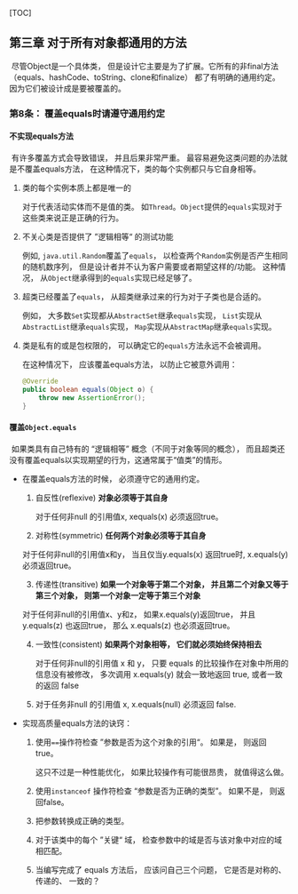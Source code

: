 [TOC]

## 第三章 对于所有对象都通用的方法

​	尽管Object是一个具体类， 但是设计它主要是为了扩展。它所有的非final方法（equals、hashCode、toString、clone和finalize） 都了有明确的通用约定。 因为它们被设计成是要被覆盖的。

### 第8条： 覆盖equals时请遵守通用约定

#### 不实现equals方法

​	有许多覆盖方式会导致错误， 并且后果非常严重。 最容易避免这类问题的办法就是不覆盖equals方法， 在这种情况下，类的每个实例都只与它自身相等。 

1. 类的每个实例本质上都是唯一的

   对于代表活动实体而不是值的类。 如`Thread`。`Object`提供的`equals`实现对于这些类来说正是正确的行为。

2. 不关心类是否提供了 ”逻辑相等“ 的测试功能

   例如, `java.util.Random`覆盖了`equals`， 以检查两个`Random`实例是否产生相同的随机数序列， 但是设计者并不认为客户需要或者期望这样的/功能。 这种情况， 从`Object`继承得到的`equals`实现已经足够了。

3. 超类已经覆盖了`equals`， 从超类继承过来的行为对于子类也是合适的。

   例如， 大多数`Set`实现都从`AbstractSet`继承`equals`实现， `List`实现从`AbstractList`继承`equals`实现， `Map`实现从`AbstractMap`继承`equals`实现。

4. 类是私有的或是包权限的， 可以确定它的`equals`方法永远不会被调用。 

   在这种情况下， 应该覆盖equals方法， 以防止它被意外调用：

   ```java
   @Override
   public boolean equals(Object o) {
       throw new AssertionError();
   }
   ```

#### 覆盖`Object.equals`

​	如果类具有自己特有的 “逻辑相等” 概念（不同于对象等同的概念）， 而且超类还没有覆盖equals以实现期望的行为，这通常属于“值类”的情形。

- 在覆盖equals方法的时候， 必须遵守它的通用约定。

  1. 自反性(reflexive)	**对象必须等于其自身**

     对于任何非null 的引用值x, xequals(x) 必须返回true。

  2. 对称性(symmetric)    **任何两个对象必须等于其自身**

    对于任何非null的引用值x和y， 当且仅当y.equals(x) 返回true时, x.equals(y)必须返回true。

  3. 传递性(transitive)     **如果一个对象等于第二个对象， 并且第二个对象又等于第三个对象， 则第一个对象一定等于第三个对象**

    对于任何非null的引用值x、y和z， 如果x.equals(y)返回true， 并且y.equals(z) 也返回true， 那么 x.equals(z) 也必须返回true。

  4. 一致性(consistent)     **如果两个对象相等， 它们就必须始终保持相去**

     对于任何非null的引用值 x 和 y， 只要 equals 的比较操作在对象中所用的信息没有被修改， 多次调用 x.equals(y) 就会一致地返回 true, 或者一致的返回 false

  5. 对于任务非null 的引用值 x, x.equals(null) 必须返回 false.

- 实现高质量equals方法的诀窍：

  1. 使用`==`操作符检查 ”参数是否为这个对象的引用“。 如果是， 则返回true。

     这只不过是一种性能优化， 如果比较操作有可能很昂贵， 就值得这么做。

  2. 使用`instanceof` 操作符检查 “参数是否为正确的类型”。 如果不是， 则返回false。

  3. 把参数转换成正确的类型。

  4. 对于该类中的每个 ”关键“ 域， 检查参数中的域是否与该对象中对应的域相匹配。

  5. 当编写完成了 equals 方法后， 应该问自己三个问题， 它是否是对称的、 传递的、 一致的？

  ​